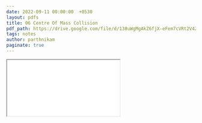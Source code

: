 ```yaml
---
date: 2022-09-11 00:00:00  +0530
layout: pdfs
title: 06 Centre Of Mass Collision
pdf_path: https://drive.google.com/file/d/138uWgMgAkZ6fjX-eFem7cVRt2V4ZFCOt/preview?usp=sharing
tags: notes
author: parthnikam
paginate: true
---
```


<iframe class="embed-pdf" src="{{ page.pdf_path }}#toolbar=0" seamless="seamless" scrolling="no" style="overflow:hidden"></iframe>
